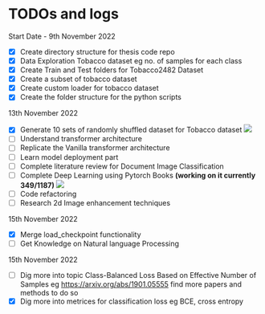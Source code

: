 # TODOs and logs 

Start Date - 9th November 2022
- [X] Create directory structure for thesis code repo
- [X] Data Exploration Tobacco dataset eg no. of samples for each class
- [X] Create Train and Test folders for Tobacco2482 Dataset
- [X] Create a subset of tobacco dataset
- [X] Create custom loader for tobacco dataset 
- [X] Create the folder structure for the python scripts

13th November 2022
- [X] Generate 10 sets of randomly shuffled dataset for Tobacco dataset ![](https://geps.dev/progress/100)
- [ ] Understand transformer architecture
- [ ] Replicate the Vanilla transformer architecture
- [ ] Learn model deployment part
- [ ] Complete literature review for Document Image Classification
- [ ] Complete Deep Learning using Pytorch Books **(working on it currently 349/1187)** ![](https://geps.dev/progress/30)
- [ ] Code refactoring
- [ ] Research 2d Image enhancement techniques

15th November 2022
- [X] Merge load_checkpoint functionality
- [ ] Get Knowledge on Natural language Processing

15th November 2022 
- [ ] Dig more into topic Class-Balanced Loss Based on Effective Number of Samples eg https://arxiv.org/abs/1901.05555 find more papers and methods to do so
- [X] Dig more into metrices for classification loss eg BCE, cross entropy

